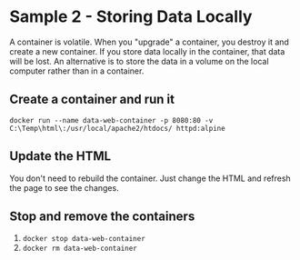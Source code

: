 # Sample 2 - Storing Data Locally
A container is volatile. When you "upgrade" a container, you destroy it and create a new container. If you store data locally in the container, that data will be lost. An alternative is to store the data in a volume on the local computer rather than in a container.

## Create a container and run it
`docker run --name data-web-container -p 8080:80 -v C:\Temp\html\:/usr/local/apache2/htdocs/ httpd:alpine`

## Update the HTML
You don't need to rebuild the container. Just change the HTML and refresh the page to see the changes.

## Stop and remove the containers
1. `docker stop data-web-container`
2. `docker rm data-web-container`